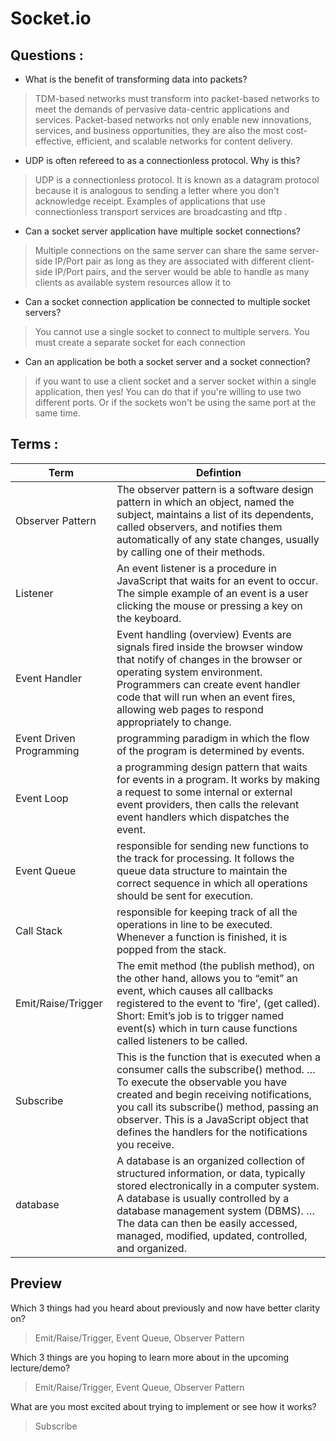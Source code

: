 # Socket.io


## Questions : 

 - What is the benefit of transforming data into packets?
 > TDM-based networks must transform into packet-based networks to meet the demands of pervasive data-centric applications and services. Packet-based networks not only enable new innovations, services, and business opportunities, they are also the most cost-effective, efficient, and scalable networks for content delivery.

- UDP is often refereed to as a connectionless protocol. Why is this?
> UDP is a connectionless protocol. It is known as a datagram protocol because it is analogous to sending a letter where you don't acknowledge receipt. Examples of applications that use connectionless transport services are broadcasting and tftp .

 - Can a socket server application have multiple socket connections?
 > Multiple connections on the same server can share the same server-side IP/Port pair as long as they are associated with different client-side IP/Port pairs, and the server would be able to handle as many clients as available system resources allow it to

- Can a socket connection application be connected to multiple socket servers?
 > You cannot use a single socket to connect to multiple servers. You must create a separate socket for each connection

- Can an application be both a socket server and a socket connection?
> if you want to use a client socket and a server socket within a single application, then yes! You can do that if you're willing to use two different ports. Or if the sockets won't be using the same port at the same time.



## Terms :


**Term** | **Defintion**
------------ | -------------
 Observer Pattern | The observer pattern is a software design pattern in which an object, named the subject, maintains a list of its dependents, called observers, and notifies them automatically of any state changes, usually by calling one of their methods.
 Listener | An event listener is a procedure in JavaScript that waits for an event to occur. The simple example of an event is a user clicking the mouse or pressing a key on the keyboard.
 Event Handler | Event handling (overview) Events are signals fired inside the browser window that notify of changes in the browser or operating system environment. Programmers can create event handler code that will run when an event fires, allowing web pages to respond appropriately to change.
 Event Driven Programming | programming paradigm in which the flow of the program is determined by events.
 Event Loop | a programming design pattern that waits for events in a program. It works by making a request to some internal or external event providers, then calls the relevant event handlers which dispatches the event.
 Event Queue |responsible for sending new functions to the track for processing. It follows the queue data structure to maintain the correct sequence in which all operations should be sent for execution.
 Call Stack | responsible for keeping track of all the operations in line to be executed. Whenever a function is finished, it is popped from the stack.
 Emit/Raise/Trigger | The emit method (the publish method), on the other hand, allows you to “emit” an event, which causes all callbacks registered to the event to ‘fire’, (get called). Short: Emit’s job is to trigger named event(s) which in turn cause functions called listeners to be called.
 Subscribe | This is the function that is executed when a consumer calls the subscribe() method. … To execute the observable you have created and begin receiving notifications, you call its subscribe() method, passing an observer. This is a JavaScript object that defines the handlers for the notifications you receive.
 database | A database is an organized collection of structured information, or data, typically stored electronically in a computer system. A database is usually controlled by a database management system (DBMS). … The data can then be easily accessed, managed, modified, updated, controlled, and organized.


 ## Preview 


Which 3 things had you heard about previously and now have better clarity on?
>  Emit/Raise/Trigger, Event Queue, Observer Pattern

Which 3 things are you hoping to learn more about in the upcoming lecture/demo?
>  Emit/Raise/Trigger, Event Queue, Observer Pattern

What are you most excited about trying to implement or see how it works?
> Subscribe